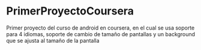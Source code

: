 # PrimerProyectoCoursera
Primer proyecto del curso de android en coursera, en el cual se usa soporte para 4  idiomas, soporte de cambio de tamaño de pantallas y un background que se ajusta al tamaño de la pantalla
